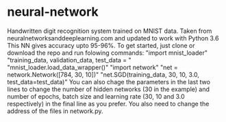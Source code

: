 # neural-network
Handwritten digit recognition system trained on MNIST data. Taken from neuralnetworksanddeeplearning.com and updated to work with Python 3.6
This NN gives accuracy upto 95-96%. To get started, just clone or download the repo and run folowing commands:
		"import mnist_loader"
		"training_data, validation_data, test_data = \"
		"mnist_loader.load_data_wrapper()"
		"import network"
		"net = network.Network([784, 30, 10])"
		"net.SGD(training_data, 30, 10, 3.0, test_data=test_data)"
You can also chage the parameters in the last two lines to change the number of hidden networks (30 in the example) and number of epochs, batch size and learning rate (30, 10 and 3.0 respectively) in the final line as you prefer. You also need to change the address of the files in network.py.
